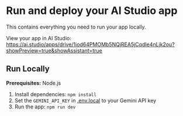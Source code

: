 # Run and deploy your AI Studio app

This contains everything you need to run your app locally.

View your app in AI Studio: https://ai.studio/apps/drive/1iod64PMOMb5NQjREA5jCqdIe4nLjk2ou?showPreview=true&showAssistant=true

## Run Locally

**Prerequisites:**  Node.js


1. Install dependencies:
   `npm install`
2. Set the `GEMINI_API_KEY` in [.env.local](.env.local) to your Gemini API key
3. Run the app:
   `npm run dev`
